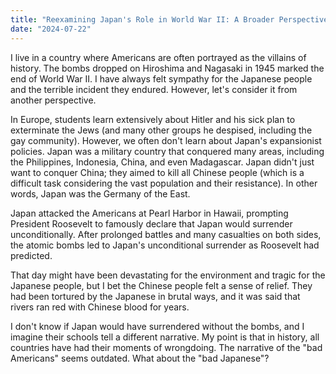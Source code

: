 ```yaml
---
title: "Reexamining Japan's Role in World War II: A Broader Perspective"
date: "2024-07-22"
---
```


I live in a country where Americans are often portrayed as the villains of history. The bombs dropped on Hiroshima and Nagasaki in 1945 marked the end of World War II. I have always felt sympathy for the Japanese people and the terrible incident they endured. However, let's consider it from another perspective.

In Europe, students learn extensively about Hitler and his sick plan to exterminate the Jews (and many other groups he despised, including the gay community). However, we often don't learn about Japan's expansionist policies. Japan was a military country that conquered many areas, including the Philippines, Indonesia, China, and even Madagascar. Japan didn't just want to conquer China; they aimed to kill all Chinese people (which is a difficult task considering the vast population and their resistance). In other words, Japan was the Germany of the East.

Japan attacked the Americans at Pearl Harbor in Hawaii, prompting President Roosevelt to famously declare that Japan would surrender unconditionally. After prolonged battles and many casualties on both sides, the atomic bombs led to Japan's unconditional surrender as Roosevelt had predicted.

That day might have been devastating for the environment and tragic for the Japanese people, but I bet the Chinese people felt a sense of relief. They had been tortured by the Japanese in brutal ways, and it was said that rivers ran red with Chinese blood for years.

I don't know if Japan would have surrendered without the bombs, and I imagine their schools tell a different narrative. My point is that in history, all countries have had their moments of wrongdoing. The narrative of the "bad Americans" seems outdated. What about the "bad Japanese"?

